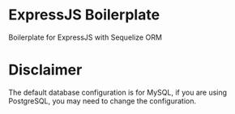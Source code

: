 # ExpressJS Boilerplate
Boilerplate for ExpressJS with Sequelize ORM

# Disclaimer
The default database configuration is for MySQL, if you are using PostgreSQL, you may need to change the configuration.